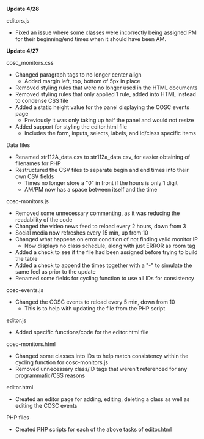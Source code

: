 **Update 4/28**

editors.js
- Fixed an issue where some classes were incorrectly being assigned PM for their beginning/end times when it should have been AM.

**Update 4/27**

cosc_monitors.css

- Changed paragraph tags to no longer center align
	- Added margin left, top, bottom of 5px in place
- Removed styling rules that were no longer used in the HTML documents
- Removed styling rules that only applied 1 rule, added into HTML instead to condense CSS file
- Added a static height value for the panel displaying the COSC events page
	- Previously it was only taking up half the panel and would not resize
- Added support for styling the editor.html file
	- Includes the form, inputs, selects, labels, and id/class specific items

Data files

- Renamed str112A_data.csv to str112a_data.csv, for easier obtaining of filenames for PHP
- Restructured the CSV files to separate begin and end times into their own CSV fields
	- Times no longer store a "0" in front if the hours is only 1 digit
	- AM/PM now has a space between itself and the time

cosc-monitors.js

- Removed some unnecessary commenting, as it was reducing the readability of the code
- Changed the video news feed to reload every 2 hours, down from 3
- Social media now refreshes every 15 min, up from 10
- Changed what happens on error condition of not finding valid monitor IP
	- Now displays no class schedule, along with just ERROR as room tag
- Added a check to see if the file had been assigned before trying to build the table
- Added a check to append the times together with a "-" to simulate the same feel as prior to the update
- Renamed some fields for cycling function to use all IDs for consistency

cosc-events.js

- Changed the COSC events to reload every 5 min, down from 10
	- This is to help with updating the file from the PHP script

editor.js

- Added specific functions/code for the editor.html file

cosc-monitors.html

- Changed some classes into IDs to help match consistency within the cycling function for cosc-monitors.js
- Removed unnecessary class/ID tags that weren't referenced for any programmatic/CSS reasons

editor.html

- Created an editor page for adding, editing, deleting a class as well as editing the COSC events

PHP files

- Created PHP scripts for each of the above tasks of editor.html
